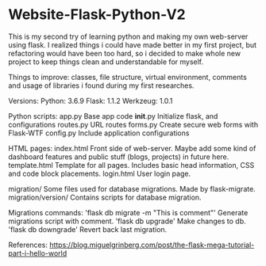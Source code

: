 # Website-Flask-Python-V2

This is my second try of learning python and making my own web-server using flask.
I realized things i could have made better in my first project, but refactoring would have been too hard, so i decided to make whole new project to keep things clean and understandable for myself.

Things to improve: classes, file structure, virtual environment, comments and usage of libraries i found during my first researches.

Versions:
Python:   3.6.9
Flask:    1.1.2
Werkzeug: 1.0.1


Python scripts:
app.py              Base app code
__init__.py         Initialize flask, and configurations
routes.py           URL routes
forms.py            Create secure web forms with Flask-WTF
config.py           Include application configurations


HTML pages:
index.html          Front side of web-server. Maybe add some kind of dashboard features and public stuff (blogs, projects) in future here.
template.html       Template for all pages. Includes basic head information, CSS and code block placements.
login.html          User login page.


migration/          Some files used for database migrations. Made by flask-migrate.
migration/version/  Contains scripts for database migration.


Migrations commands:
    'flask db migrate -m "This is comment"'     Generate migrations script with comment.
    'flask db upgrade'                          Make changes to db.
    'flask db downgrade'                        Revert back last migration.


References:
https://blog.miguelgrinberg.com/post/the-flask-mega-tutorial-part-i-hello-world
